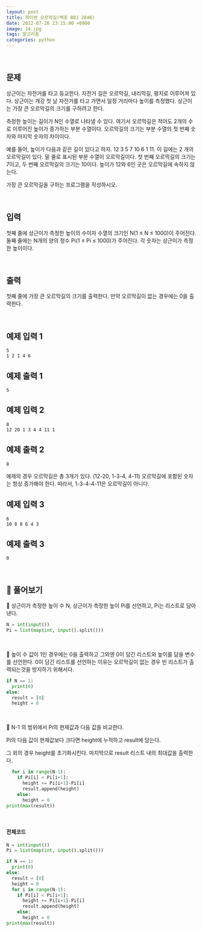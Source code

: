 ```yaml
---
layout: post
title: 파이썬 오르막길(백준 BOJ 2846)
date: 2022-07-26 23:15:00 +0900
image: 14.jpg
tags: 알고리즘
categories: python 
---
```


<br>

## 문제

상근이는 자전거를 타고 등교한다. 자전거 길은 오르막길, 내리막길, 평지로 이루어져 있다. 상근이는 개강 첫 날 자전거를 타고 가면서 일정 거리마다 높이를 측정했다. 상근이는 가장 큰 오르막길의 크기를 구하려고 한다.

측정한 높이는 길이가 N인 수열로 나타낼 수 있다. 여기서 오르막길은 적어도 2개의 수로 이루어진 높이가 증가하는 부분 수열이다. 오르막길의 크기는 부분 수열의 첫 번째 숫자와 마지막 숫자의 차이이다.

예를 들어, 높이가 다음과 같은 길이 있다고 하자. 12 3 5 7 10 6 1 11. 이 길에는 2 개의 오르막길이 있다. 밑 줄로 표시된 부분 수열이 오르막길이다. 첫 번째 오르막길의 크기는 7이고, 두 번째 오르막길의 크기는 10이다. 높이가 12와 6인 곳은 오르막길에 속하지 않는다.

가장 큰 오르막길을 구하는 프로그램을 작성하시오.

<br>

## 입력

첫째 줄에 상근이가 측정한 높이의 수이자 수열의 크기인 N(1 ≤ N ≤ 1000)이 주어진다. 둘째 줄에는 N개의 양의 정수 Pi(1 ≤ Pi ≤ 1000)가 주어진다. 각 숫자는 상근이가 측정한 높이이다.

<br>

## 출력

첫째 줄에 가장 큰 오르막길의 크기를 출력한다. 만약 오르막길이 없는 경우에는 0을 출력한다.

<br>

## 예제 입력 1

```
5
1 2 1 4 6
```

## 예제 출력 1

```
5
```

## 예제 입력 2

```
8
12 20 1 3 4 4 11 1
```

## 예제 출력 2

```
8
```

예제의 경우 오르막길은 총 3개가 있다. (12-20, 1-3-4, 4-11) 오르막길에 포함된 숫자는 항상 증가해야 한다. 따라서, 1-3-4-4-11은 오르막길이 아니다.

## 예제 입력 3

```
6
10 8 8 6 4 3
```

## 예제 출력 3

```
0
```

<br>

## 📝 풀어보기

📌 상근이가 측정한 높이 수 N, 상근이가 측정한 높이 Pi를 선언하고, Pi는 리스트로 담아낸다. 

``` python
N = int(input())
Pi = list(map(int, input().split()))
```

<br>

📌 높이 수 값이 1인 경우에는 0을 출력하고 그외엔 0이 담긴 리스트와 높이를 담을 변수를 선언한다. 0이 담긴 리스트를 선언하는 이유는 오르막길이 없는 경우 빈 리스트가 출력되는것을 방지하기 위해서다.

``` python
if N == 1:
  print(0)
else:
  result = [0]
  height = 0
```

<br>

📌 N-1 의 범위에서 Pi의 현재값과 다음 값을 비교한다.

Pi의 다음 값이 현재값보다 크다면 height에 누적하고 result에 담는다.

그 외의 경우 height를 초기화시킨다. 마지막으로 result 리스트 내의 최대값을 출력한다.

``` python
  for i in range(N-1):
    if Pi[i] < Pi[i+1]:
      height += Pi[i+1]-Pi[i]
      result.append(height)
    else:
      height = 0
print(max(result))
```

<br>

#### 전체코드

``` python
N = int(input())
Pi = list(map(int, input().split()))

if N == 1:
  print(0)
else:
  result = [0]
  height = 0
  for i in range(N-1):
    if Pi[i] < Pi[i+1]:
      height += Pi[i+1]-Pi[i]
      result.append(height)
    else:
      height = 0
print(max(result))
```


